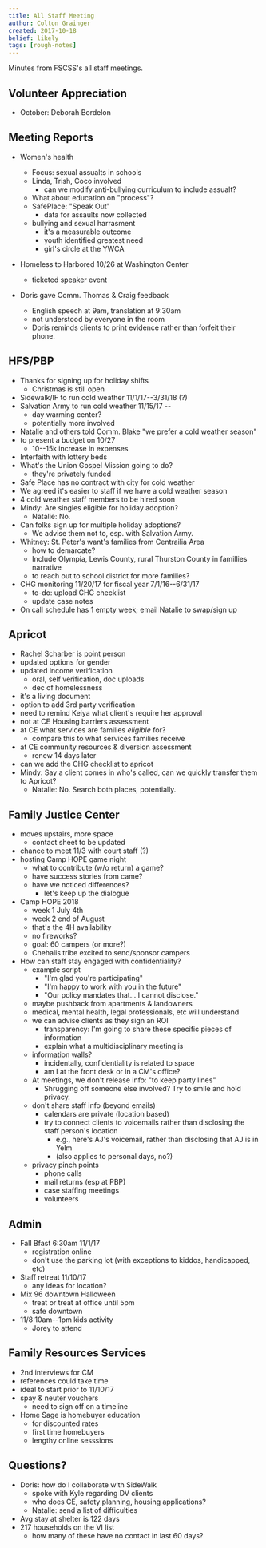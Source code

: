 ```yaml
---
title: All Staff Meeting
author: Colton Grainger
created: 2017-10-18
belief: likely
tags: [rough-notes]
---
```


Minutes from FSCSS's all staff meetings.

## Volunteer Appreciation

- October: Deborah Bordelon

## Meeting Reports

- Women's health
	- Focus: sexual assualts in schools
	- Linda, Trish, Coco involved
		- can we modify anti-bullying curriculum to include assualt?
	- What about education on "process"?
	- SafePlace: "Speak Out"
		- data for assaults now collected
	- bullying and sexual harrasment
		- it's a measurable outcome
		- youth identified greatest need
		- girl's circle at the YWCA

- Homeless to Harbored 10/26 at Washington Center
	- ticketed speaker event

- Doris gave Comm. Thomas & Craig feedback
	- English speech at 9am, translation at 9:30am
	- not understood by everyone in the room
	- Doris reminds clients to print evidence rather than forfeit their phone.

## HFS/PBP

- Thanks for signing up for holiday shifts
	- Christmas is still open
- Sidewalk/IF to run cold weather 11/1/17--3/31/18 (?)
- Salvation Army to run cold weather 11/15/17 --
	- day warming center?
	- potentially more involved
- Natalie and others told Comm. Blake "we prefer a cold weather season"
- to present a budget on 10/27
	- 10--15k increase in expenses
- Interfaith with lottery beds
- What's the Union Gospel Mission going to do?
	- they're privately funded
- Safe Place has no contract with city for cold weather
- We agreed it's easier to staff if we have a cold weather season
- 4 cold weather staff members to be hired soon
- Mindy: Are singles eligible for holiday adoption?
	- Natalie: No.
- Can folks sign up for multiple holiday adoptions?
	- We advise them not to, esp. with Salvation Army.
- Whitney: St. Peter's want's families from Centrailia Area
	- how to demarcate?
	- Include Olympia, Lewis County, rural Thurston County in famillies narrative
	- to reach out to school district for more families?
- CHG monitoring 11/20/17 for fiscal year 7/1/16--6/31/17
	- to-do: upload CHG checklist
	- update case notes
- On call schedule has 1 empty week; email Natalie to swap/sign up

## Apricot
- Rachel Scharber is point person
- updated options for gender
- updated income verification
	- oral, self verification, doc uploads
	- dec of homelessness
- it's a living document
- option to add 3rd party verification
- need to remind Keiya what client's require her approval
- not at CE Housing barriers assessment
- at CE what services are families *eligible* for?
	- compare this to what services families receive
- at CE community resources & diversion assessment
	- renew 14 days later
- can we add the CHG checklist to apricot
- Mindy: Say a client comes in who's called, can we quickly transfer them to Apricot?
	- Natalie: No. Search both places, potentially.

## Family Justice Center
- moves upstairs, more space
	- contact sheet to be updated
- chance to meet 11/3 with court staff (?)
- hosting Camp HOPE game night
	- what to contribute (w/o return) a game?
	- have success stories from came?
	- have we noticed differences?
		- let's keep up the dialogue
- Camp HOPE 2018
	- week 1 July 4th
	- week 2 end of August
	- that's the 4H availability
	- no fireworks?
	- goal: 60 campers (or more?)
	- Chehalis tribe excited to send/sponsor campers
- How can staff stay engaged with confidentiality?
	- example script
		- "I'm glad you're participating"
		- "I'm happy to work with you in the future"
		- "Our policy mandates that... I cannot disclose."
 	- maybe pushback from apartments & landowners
 	- medical, mental health, legal professionals, etc will understand
 	- we can advise clients as they sign an ROI
 		- transparency: I'm going to share these specific pieces of information
 		- explain what a multidisciplinary meeting is
 	- information walls?
 		- incidentally, confidentiality is related to space
 		- am I at the front desk or in a CM's office?
 	- At meetings, we don't release info: "to keep party lines"
 		- Shrugging off someone else involved? Try to smile and hold privacy.
 	- don't share staff info (beyond emails)
 		- calendars are private (location based)
 		- try to connect clients to voicemails rather than disclosing the staff person's location
 			- e.g., here's AJ's voicemail, rather than disclosing that AJ is in Yelm
 			- (also applies to personal days, no?)
 	- privacy pinch points
 		- phone calls
 		- mail returns (esp at PBP)
 		- case staffing meetings
 		- volunteers

## Admin

- Fall Bfast 6:30am 11/1/17
	- registration online
	- don't use the parking lot (with exceptions to kiddos, handicapped, etc)
- Staff retreat 11/10/17
	- any ideas for location?
- Mix 96 downtown Halloween
	- treat or treat at office until 5pm
	- safe downtown
- 11/8 10am--1pm kids activity
	- Jorey to attend

## Family Resources Services
- 2nd interviews for CM
- references could take time
- ideal to start prior to 11/10/17
- spay & neuter vouchers
	- need to sign off on a timeline
- Home Sage is homebuyer education
	- for discounted rates
	- first time homebuyers
	- lengthy online sesssions

## Questions?

- Doris: how do I collaborate with SideWalk
	- spoke with Kyle regarding DV clients
	- who does CE, safety planning, housing applications?
	- Natalie: send a list of difficulties
- Avg stay at shelter is 122 days
- 217 households on the VI list
	- how many of these have no contact in last 60 days?


